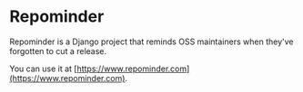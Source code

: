 # Repominder

Repominder is a Django project that reminds OSS maintainers when they've forgotten to cut a release.

You can use it at [https://www.repominder.com](https://www.repominder.com).
